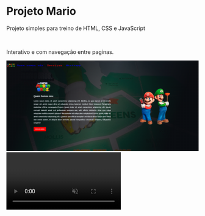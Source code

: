 <h1>Projeto Mario</h1>

<p>Projeto simples para treino de HTML, CSS e JavaScript</p>
<br>
<p>Interativo e com navegação entre paginas.</p>

<img src="./assets/Captura de tela 2024-02-02 151512.png" alt="">
<video src="./assets/Super Mario - Google Chrome 2024-02-02 15-10-25.mp4" autoplay muted loop></video>
